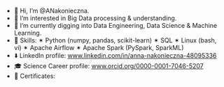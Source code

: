 - 👋 Hi, I’m @ANakonieczna. 
- 👀 I’m interested in Big Data processing & understanding.
- 🌱 I’m currently digging into Data Engineering, Data Science & Machine Learning.
- 🤹 Skills: ✶ Python (numpy, pandas, scikit-learn) ✶ SQL ✶ Linux (bash, vi) ✶ Apache Airflow ✶ Apache Spark (PySpark, SparkML)
- ⬇️ LinkedIn profile: www.linkedin.com/in/anna-nakonieczna-48095336
- 🎓 Science Career profile: www.orcid.org/0000-0001-7046-5207
- 🏅 Certificates:

<!---
ANakonieczna/ANakonieczna is a ✨ special ✨ repository because its `README.md` (this file) appears on your GitHub profile.
You can click the Preview link to take a look at your changes.
--->
